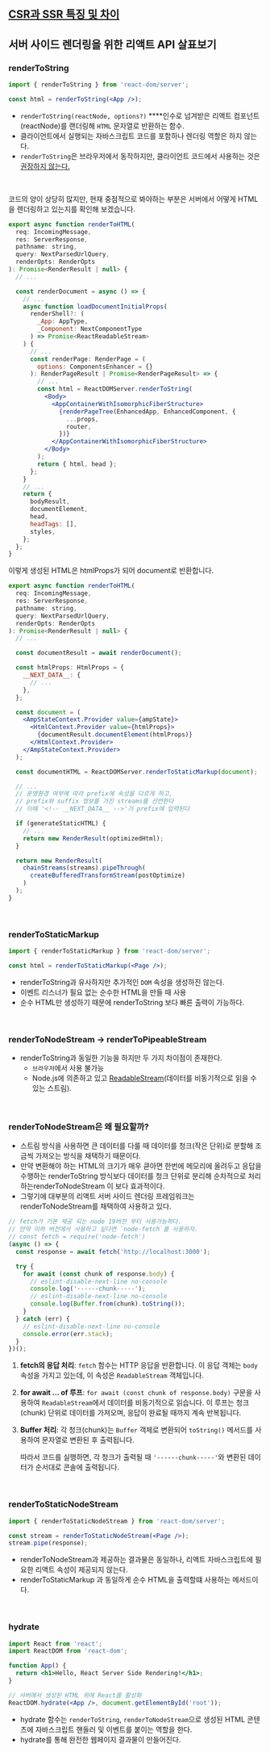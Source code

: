 ## [CSR과 SSR 특징 및 차이](https://velog.io/@sj_yun/CSR-vs-SSR-특징-및-차이)

## 서버 사이드 렌더링을 위한 리액트 API 살표보기

### renderToString

```jsx
import { renderToString } from 'react-dom/server';

const html = renderToString(<App />);
```

- `renderToString(reactNode, options?)` \*\*\*\*인수로 넘겨받은 리액트 컴포넌트(reactNode)를 랜더링해 `HTML` 문자열로 반환하는 함수.
- 클라이언트에서 실행되는 자바스크립트 코드를 포함하나 렌더링 역할은 하지 않는다.
- `renderToString`은 브라우저에서 동작하지만, 클라이언트 코드에서 사용하는 것은 [권장하지 않는다.](https://ko.react.dev/reference/react-dom/server/renderToString#removing-rendertostring-from-the-client-code)

</br>

코드의 양이 상당히 많지만, 현재 중점적으로 봐야하는 부분은 서버에서 어떻게 HTML을 렌더링하고 있는지를 확인해 보겠습니다.

```jsx
export async function renderToHTML(
  req: IncomingMessage,
  res: ServerResponse,
  pathname: string,
  query: NextParsedUrlQuery,
  renderOpts: RenderOpts
): Promise<RenderResult | null> {
  // ...

  const renderDocument = async () => {
    // ...
    async function loadDocumentInitialProps(
      renderShell?: (
        _App: AppType,
        _Component: NextComponentType
      ) => Promise<ReactReadableStream>
    ) {
      // ...
      const renderPage: RenderPage = (
        options: ComponentsEnhancer = {}
      ): RenderPageResult | Promise<RenderPageResult> => {
        // ...
        const html = ReactDOMServer.renderToString(
          <Body>
            <AppContainerWithIsomorphicFiberStructure>
              {renderPageTree(EnhancedApp, EnhancedComponent, {
                ...props,
                router,
              })}
            </AppContainerWithIsomorphicFiberStructure>
          </Body>
        );
        return { html, head };
      };
    }
    // ...
    return {
      bodyResult,
      documentElement,
      head,
      headTags: [],
      styles,
    };
  };
}
```

이렇게 생성된 HTML은 htmlProps가 되어 document로 반환합니다.

```jsx
export async function renderToHTML(
  req: IncomingMessage,
  res: ServerResponse,
  pathname: string,
  query: NextParsedUrlQuery,
  renderOpts: RenderOpts
): Promise<RenderResult | null> {
  // ...

  const documentResult = await renderDocument();

  const htmlProps: HtmlProps = {
    __NEXT_DATA__: {
      // ...
    },
  };

  const document = (
    <AmpStateContext.Provider value={ampState}>
      <HtmlContext.Provider value={htmlProps}>
        {documentResult.documentElement(htmlProps)}
      </HtmlContext.Provider>
    </AmpStateContext.Provider>
  );

  const documentHTML = ReactDOMServer.renderToStaticMarkup(document);

  // ...
  // 운영환경 여부에 따라 prefix에 속성을 다르게 하고,
  // prefix와 suffix 정보를 가진 streams를 선언한다
  // 이때 '<!-- __NEXT_DATA__ -->'가 prefix에 입력된다

  if (generateStaticHTML) {
    // ...
    return new RenderResult(optimizedHtml);
  }

  return new RenderResult(
    chainStreams(streams).pipeThrough(
      createBufferedTransformStream(postOptimize)
    )
  );
}
```

</br>

### renderToStaticMarkup

```jsx
import { renderToStaticMarkup } from 'react-dom/server';

const html = renderToStaticMarkup(<Page />);
```

- renderToString과 유사하지만 추가적인 `DOM` 속성을 생성하진 않는다.
- 이벤트 리스너가 필요 없는 순수한 HTML을 만들 때 사용
- 순수 HTML만 생성하기 때문에 renderToString 보다 빠른 출력이 가능하다.

</br>

### renderToNodeStream → renderToPipeableStream

- renderToString과 동일한 기능을 하지만 두 가지 차이점이 존재한다.
  - `브라우저`에서 사용 불가능
  - Node.js에 의존하고 있고 [ReadableStream](https://developer.mozilla.org/ko/docs/Web/API/ReadableStream)(데이터를 비동기적으로 읽을 수 있는 스트림).

</br>

### renderToNodeStream은 왜 필요할까?

- 스트림 방식을 사용하면 큰 데이터를 다룰 때 데이터를 청크(작은 단위)로 분할해 조금씩 가져오는 방식을 채택하기 때문이다.
- 만약 변환해야 하는 HTML의 크기가 매우 큳아면 한번에 메모리에 올려두고 응답을 수행하는 renderToString 방식보다 데이터를 청크 단위로 분리해 순차적으로 처리하는renderToNodeStream 이 보다 효과적이다.
- 그렇기에 대부분의 리액트 서버 사이드 렌더링 프레임워크는 renderToNodeStream를 채택하여 사용하고 있다.

```jsx
// fetch가 기본 제공 되는 node 19버전 부터 사용가능하다.
// 만약 이하 버전에서 사용하고 싶다면 `node-fetch`를 사용하자.
// const fetch = require('node-fetch')
(async () => {
  const response = await fetch('http://localhost:3000');

  try {
    for await (const chunk of response.body) {
      // eslint-disable-next-line no-console
      console.log('------chunk-----');
      // eslint-disable-next-line no-console
      console.log(Buffer.from(chunk).toString());
    }
  } catch (err) {
    // eslint-disable-next-line no-console
    console.error(err.stack);
  }
})();
```

1. **fetch의 응답 처리**: `fetch` 함수는 HTTP 응답을 반환합니다. 이 응답 객체는 `body` 속성을 가지고 있는데, 이 속성은 `ReadableStream` 객체입니다.
2. **for await ... of 루프**: `for await (const chunk of response.body)` 구문을 사용하여 `ReadableStream`에서 데이터를 비동기적으로 읽습니다. 이 루프는 청크(chunk) 단위로 데이터를 가져오며, 응답이 완료될 때까지 계속 반복됩니다.
3. **Buffer 처리**: 각 청크(chunk)는 `Buffer` 객체로 변환되어 `toString()` 메서드를 사용하여 문자열로 변환된 후 출력됩니다.

   따라서 코드를 실행하면, 각 청크가 출력될 때 `'------chunk-----'`와 변환된 데이터가 순서대로 콘솔에 출력됩니다.

</br>

### **renderToStaticNodeStream**

```jsx
import { renderToStaticNodeStream } from 'react-dom/server';

const stream = renderToStaticNodeStream(<Page />);
stream.pipe(response);
```

- renderToNodeStream과 제공하는 결과물은 동일하나, 리액트 자바스크립트에 필요한 리액트 속성이 제공되지 않는다.
- renderToStaticMarkup 과 동일하게 순수 HTML을 출력할떄 사용하는 메서드이다.

</br>

### hydrate

```jsx
import React from 'react';
import ReactDOM from 'react-dom';

function App() {
  return <h1>Hello, React Server Side Rendering!</h1>;
}

// 서버에서 생성된 HTML 위에 React를 활성화
ReactDOM.hydrate(<App />, document.getElementById('root'));
```

- hydrate 함수는 `renderToString`, `renderToNodeStream`으로 생성된 HTML 콘텐츠에 자바스크립트 핸들러 및 이벤트를 붙이는 역할을 한다.
- hydrate를 통해 완전한 웹페이지 결과물이 만들어진다.
